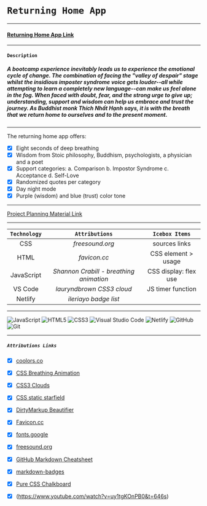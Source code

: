 # `Returning Home App`
***


#### [Returning Home App Link](https://returning-home-app.netlify.app)
---
#### `Description`
##### A bootcamp experience inevitably leads us to experience the emotional cycle of change. The combination of facing the "valley of despair" stage whilst the insidious imposter syndrome voice gets louder--all while attempting to learn a completely new language--can make us feel alone in the fog. When faced with doubt, fear, and the strong urge to give up; understanding, support and wisdom can help us embrace and trust the journey. As Buddhist monk Thích Nhất Hạnh says, it is with the breath that we return home to ourselves and to the present moment. 
---
The returning home app offers:

- [x] Eight seconds of deep breathing 
- [x] Wisdom from Stoic philosophy, Buddhism, psychologists, a physician and a poet 
- [x] Support categories: a. Comparison b. Impostor Syndrome c. Acceptance d. Self-Love
- [x] Randomized quotes per category
- [x] Day night mode
- [x] Purple (wisdom) and blue (trust) color tone 
---
[Project Planning Material Link](https://docs.google.com/document/d/1xvFRDjoEiwNqBVws82SyiS03iw69sdkwwq9PnPkq3C4/edit)

---


|   `Technology`     | `Attributions`|    `Icebox Items`          |
|:------------------:|:-------------:|:--------------------------:|
| CSS       |*freesound.org*| sources links|
| HTML               |*favicon.cc*   | CSS element > usage        |
| JavaScript                |*Shannon Crabill - breathing animation*    | CSS display: flex use|
| VS Code                   |*lauryndbrown CSS3 cloud*              |  JS timer function          |
| Netlify                    | *ileriayo badge list*
***
![JavaScript](https://img.shields.io/badge/javascript-%23323330.svg?style=for-the-badge&logo=javascript&logoColor=%23F7DF1E)
![HTML5](https://img.shields.io/badge/html5-%23E34F26.svg?style=for-the-badge&logo=html5&logoColor=white)
![CSS3](https://img.shields.io/badge/css3-%231572B6.svg?style=for-the-badge&logo=css3&logoColor=white)
![Visual Studio Code](https://img.shields.io/badge/Visual%20Studio%20Code-0078d7.svg?style=for-the-badge&logo=visual-studio-code&logoColor=white)
![Netlify](https://img.shields.io/badge/netlify-%23000000.svg?style=for-the-badge&logo=netlify&logoColor=#00C7B7)
![GitHub](https://img.shields.io/badge/github-%23121011.svg?style=for-the-badge&logo=github&logoColor=white)
![Git](https://img.shields.io/badge/git-%23F05033.svg?style=for-the-badge&logo=git&logoColor=white)
***

##### `Attributions Links`

- [x] [coolors.co](https://coolors.co/gradients) <br />
- [x] [CSS Breathing Animation](https://dev.to/scrabill/focused-breathing-a-css-animation-to-help-with-meditation-and-focused-breathing-exercises-dob) <br />
- [x] [CSS3 Clouds](https://lauryndbrown.github.io/2017/06/08/creating-clouds-in-css.html) <br />
- [x] [CSS static starfield](https://stackoverflow.com/questions/24662684/pure-css-static-starfield) <br />
- [x] [DirtyMarkup Beautifier](https://www.10bestdesign.com/dirtymarkup/js/) <br />
- [x] [Favicon.cc](https://www.favicon.cc/) <br />
- [x] [fonts.google](https://fonts.google.com/specimen/Dancing+Script)
- [x] [freesound.org](https://freesound.org/people/klankbeeld/sounds/633954/) <br />
- [x] [GitHub Markdown Cheatsheet](https://github.com/adam-p/markdown-here/wiki/Markdown-Cheatsheet) <br />
- [x] [markdown-badges](https://github.com/Ileriayo/markdown-badges) <br />
- [x] [Pure CSS Chalkboard](https://gist.github.com/craigiswayne/58938f6e7c8492673f97) <br />

- [x] (https://www.youtube.com/watch?v=uy1tgKOnPB0&t=646s)
